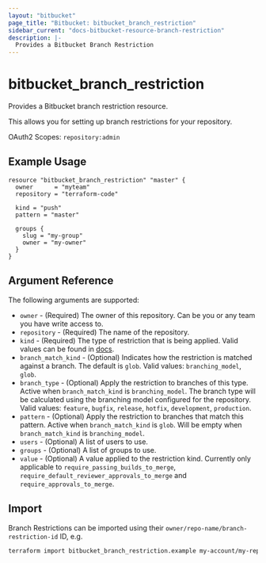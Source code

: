 ```yaml
---
layout: "bitbucket"
page_title: "Bitbucket: bitbucket_branch_restriction"
sidebar_current: "docs-bitbucket-resource-branch-restriction"
description: |-
  Provides a Bitbucket Branch Restriction
---
```


# bitbucket\_branch\_restriction

Provides a Bitbucket branch restriction resource.

This allows you for setting up branch restrictions for your repository.

OAuth2 Scopes: `repository:admin`

## Example Usage

```hcl
resource "bitbucket_branch_restriction" "master" {
  owner      = "myteam"
  repository = "terraform-code"

  kind = "push"
  pattern = "master"
  
  groups {
    slug = "my-group"
    owner = "my-owner"
  }
}
```

## Argument Reference

The following arguments are supported:

* `owner` - (Required) The owner of this repository. Can be you or any team you
  have write access to.
* `repository` - (Required) The name of the repository.
* `kind` - (Required) The type of restriction that is being applied. Valid values can be found in [docs](https://developer.atlassian.com/cloud/bitbucket/rest/api-group-branch-restrictions/#api-group-branch-restrictions).
* `branch_match_kind` - (Optional) Indicates how the restriction is matched against a branch. The default is `glob`. Valid values: `branching_model`, `glob`.
* `branch_type` - (Optional) Apply the restriction to branches of this type. Active when `branch_match_kind` is `branching_model`. The branch type will be calculated using the branching model configured for the repository. Valid values: `feature`, `bugfix`, `release`, `hotfix`, `development`, `production`.
* `pattern` - (Optional) Apply the restriction to branches that match this pattern. Active when `branch_match_kind` is `glob`. Will be empty when `branch_match_kind` is `branching_model`.
* `users` - (Optional) A list of users to use.
* `groups` - (Optional) A list of groups to use.
* `value` - (Optional) A value applied to the restriction kind. Currently only applicable to `require_passing_builds_to_merge`, `require_default_reviewer_approvals_to_merge` and `require_approvals_to_merge`.

## Import

Branch Restrictions can be imported using their `owner/repo-name/branch-restriction-id` ID, e.g.

```sh
terraform import bitbucket_branch_restriction.example my-account/my-repo/branch-rest-id
```
